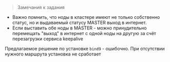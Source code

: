 > Замечания к задания
 - Важно помнить, что ноды в кластере имеют не только собственно статус, но и выдаваемый статусу MASTER выход в интернет.
 - Если выставить обе ноды в MASTER - можно принудительно перемещать "выход" в интернет с одной ноды на другую за счёт перезагрузки сервиса keepalive

 Предлагаемое решение по установке `bind9` - ошибочно. При отсутствии нужного маршрута установка не сработает
 
